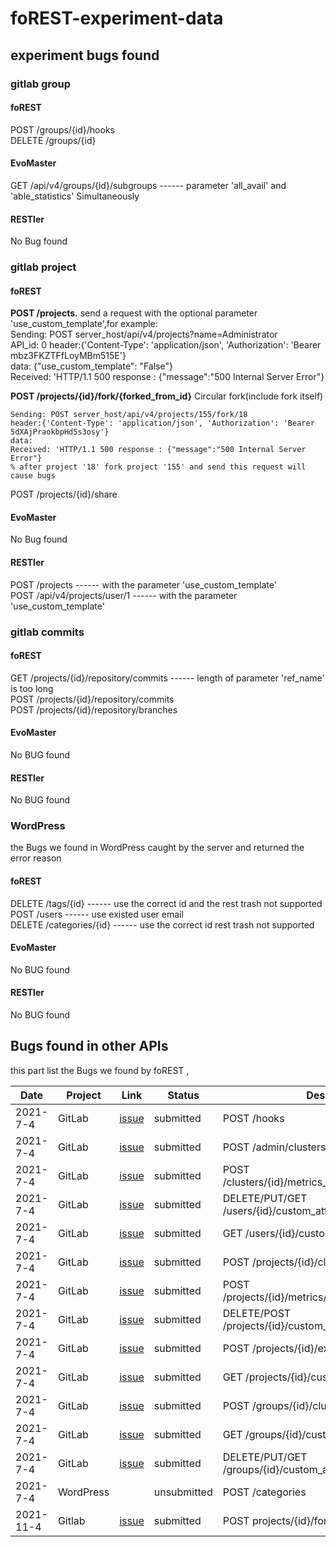 # foREST-experiment-data

## experiment bugs found
### gitlab group
#### foREST

POST /groups/{id}/hooks  
DELETE /groups/{id}

#### EvoMaster

GET /api/v4/groups/{id}/subgroups ------ parameter 'all_avail' and 'able_statistics' Simultaneously

#### RESTler

No Bug found

### gitlab project

#### foREST

**POST /projects.** send a request with the optional parameter 'use_custom_template',for example:  
Sending: POST server_host/api/v4/projects?name=Administrator   
API_id: 0 header:{'Content-Type': 'application/json', 'Authorization': 'Bearer mbz3FKZTFfLoyMBm515E'}  
data: {"use_custom_template": "False"}  
Received: 'HTTP/1.1 500 response : {"message":"500 Internal Server Error"} 

**POST /projects/{id}/fork/{forked_from_id}** Circular fork(include fork itself)  
```
Sending: POST server_host/api/v4/projects/155/fork/18  
header:{'Content-Type': 'application/json', 'Authorization': 'Bearer 5dXAjPraokbpHd5s3osy'}  
data:  
Received: 'HTTP/1.1 500 response : {"message":"500 Internal Server Error"} 
% after project '18' fork project '155' and send this request will cause bugs
```
POST /projects/{id}/share      

#### EvoMaster

No Bug found

#### RESTler

POST /projects ------ with the parameter 'use_custom_template'  
POST /api/v4/projects/user/1 ------ with the parameter 'use_custom_template'

### gitlab commits

#### foREST

GET /projects/{id}/repository/commits ------ length of parameter 'ref_name' is too long  
POST /projects/{id}/repository/commits  
POST /projects/{id}/repository/branches

#### EvoMaster

No BUG found

#### RESTler

No BUG found

### WordPress

the Bugs we found in WordPress caught by the server and returned the error reason

#### foREST

DELETE /tags/{id} ------ use the correct id and the rest trash not supported  
POST /users ------ use existed user email  
DELETE /categories/{id} ------ use the correct id rest trash not supported

#### EvoMaster

No BUG found

#### RESTler

No BUG found

## Bugs found in other APIs

this part list the Bugs we found by foREST , 

| Date | Project | Link | Status | Description |
|---------|---------|---------|---------|---------|
| 2021-7-4 | GitLab | [issue](https://gitlab.com/gitlab-org/gitlab/-/issues/334606) | submitted | POST  /hooks |
| 2021-7-4 | GitLab | [issue](https://gitlab.com/gitlab-org/gitlab/-/issues/346121) | submitted | POST  /admin/clusters/add |
| 2021-7-4 | GitLab | [issue](https://gitlab.com/gitlab-org/gitlab/-/issues/334610) | submitted | POST  /clusters/{id}/metrics_dashboard/annotations/ |
| 2021-7-4 | GitLab | [issue](https://gitlab.com/gitlab-org/gitlab/-/issues/335276) | submitted | DELETE/PUT/GET  /users/{id}/custom_attributes/{key} |
| 2021-7-4 | GitLab | [issue](https://gitlab.com/gitlab-org/gitlab/-/issues/335276) | submitted | GET  /users/{id}/custom_attributes |
| 2021-7-4 | GitLab | [issue](https://gitlab.com/gitlab-org/gitlab/-/issues/334610) | submitted | POST  /projects/{id}/clusters/user |
| 2021-7-4 | GitLab | [issue](https://gitlab.com/gitlab-org/gitlab/-/issues/334606) | submitted | POST  /projects/{id}/metrics/user_starred_dashboards |
| 2021-7-4 | GitLab | [issue](https://gitlab.com/gitlab-org/gitlab/-/issues/335276) | submitted | DELETE/POST  /projects/{id}/custom_attributes/{key} |
| 2021-7-4 | GitLab | [issue](https://gitlab.com/gitlab-org/gitlab/-/issues/334610) | submitted | POST  /projects/{id}/export | 
| 2021-7-4 | GitLab | [issue](https://gitlab.com/gitlab-org/gitlab/-/issues/335276) | submitted | GET  /projects/{id}/custom_attributes |
| 2021-7-4 | GitLab | [issue](https://gitlab.com/gitlab-org/gitlab/-/issues/334610) | submitted | POST  /groups/{id}/clusters/user |
| 2021-7-4 | GitLab | [issue](https://gitlab.com/gitlab-org/gitlab/-/issues/335276) | submitted | GET /groups/{id}/custom_attributes |
| 2021-7-4 | GitLab | [issue](https://gitlab.com/gitlab-org/gitlab/-/issues/335276) | submitted | DELETE/PUT/GET  /groups/{id}/custom_attributes/{key} |
| 2021-7-4 | WordPress |  | unsubmitted | POST  /categories |
| 2021-11-4| Gitlab | [issue](https://gitlab.com/gitlab-org/gitlab/-/issues/346563) | submitted | POST projects/{id}/fork/{forked_from_id} |
